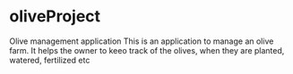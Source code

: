 # oliveProject
Olive management application
This is an application to manage an olive farm.
It helps the owner to keeo track of the olives, when they are planted, watered, fertilized etc
